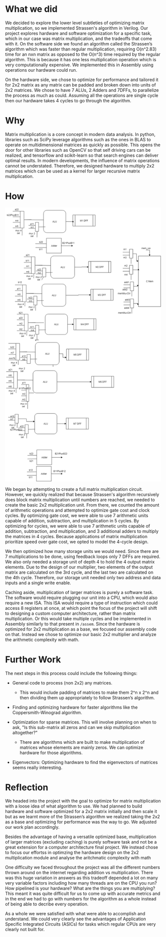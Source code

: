 # What we did

We decided to explore the lower level subtleties of optimizing matrix multiplication, so we implemented Strassen's algorithm in Verilog.
Our project explores hardware and software optimization for a specific task, which in our case was matrix multiplication, and the tradeoffs that come with it.
On the software side we found an algorithm called the Strassen’s algorithm which was faster than regular multiplication, requiring O(n^2.83) time for an nxn matrix as opposed to the O(n^3) time required by the regular algorithm.
This is because it has one less multiplication operation which is very computationally expensive.
We implemented this in Assembly using operations our hardware could run.

On the hardware side, we chose to optimize for performance and tailored it for 2x2 matrix as any matrix can be padded and broken down into units of 2x2 matrices.
We chose to have 7 ALUs, 2 Adders and 7DFFs, to parallelize the process as much as could.
Assuming all the operations are single cycle then our hardware takes 4 cycles to go through the algorithm.

# Why

Matrix multiplication is a core concept in modern data analysis.
In python, libraries such as SciPy leverage algorithms such as the ones in BLAS to operate on multidimensional matrices as quickly as possible.
This opens the door for other libraries such as OpenCV so that self driving cars can be realized, and tensorflow and scikit-learn so that search engines can deliver optimal results.
In modern developments, the influence of matrix operations cannot be understated.
Therefore, we designed hardware to multiply 2x2 matrices which can be used as a kernel for larger recursive matrix multiplication.

# How

![alt text](https://github.com/ssreekanth2000/strassen-on-silicon/blob/master/Untitled%20Diagram.png)

We began by attempting to create a full matrix multiplication circuit.
However, we quickly realized that because Strassen's algorithm recursively does block matrix multiplication until numbers are reached, we needed to create the basic 2x2 multiplication unit.
From there, we counted the amount of arithmetic operations and attempted to optimize gate cost and clock cycles.
By optimizing gate cost, we were able to use 7 arithmetic units capable of addition, subtraction, and multiplication in 5 cycles.
By optimizing for cycles, we were able to use 7 arithmetic units capable of addition, subtraction, and multiplication, and 3 additional adders to multiply the matrices in 4 cycles.
Because applications of matrix multiplication prioritize speed over gate cost, we opted to model the 4-cycle design.

We then optimized how many storage units we would need.
Since there are 7 multiplications to be done, using feedback loops only 7 DFFs are required.
We also only needed a storage unit of depth 4 to hold the 4 output matrix elements.
Due to the design of our multiplier, two elements of the output matrix are calculated on the 3rd cycle, and the last two are calculated on the 4th cycle.
Therefore, our storage unit needed only two address and data inputs and a single write enable.

Caching aside, multiplication of larger matrices is purely a software task.
The software would require plugging our unit into a CPU, which would also require a new ISA.
This ISA would require a type of instruction which could access 8 registers at once, at which point the focus of the project will shift to designing a custom computer architecture, rather than matrix multiplication.
Or this would take multiple cycles and be implemented in Assembly similarly to that present in `/assem`.
Since the hardware is optimized for 2x2 multiplication as a base, we focused our assembly code on that.
Instead we chose to optimize our basic 2x2 multiplier and analyze the arithmetic complexity with math.

# Further Work

The next steps in this process could include the following things:

- General code to process (non 2x2) any matrices.
  - This would include padding of matrices to make them 2^n x 2^n and then dividing them up appropriately to follow Strassen’s algorithm.

- Finding and optimizing hardware for faster algorithms like the Coppersmith-Winograd algorithm.

- Optimization for sparse matrices.
  This will involve planning on when to ask, "Is this sub-matrix all zeros and can we skip multiplication altogether?"

  - There are algorithms which are built to make multiplication of matrices whose elements are mainly zeros.
    We can optimize hardware for those algorithms.

- Eigenvectors:
  Optimizing hardware to find the eigenvectors of matrices seems really interesting.

# Reflection

We headed into the project with the goal to optimize for matrix multiplication with a loose idea of what algorithm to use.
We had planned to build hardware and software optimized for a 2x2 matrix initially and then scale it but as we learnt more of the Strassen’s algorithm we realized taking the 2x2 as a base and optimizing for performance was the way to go.
We adjusted our work plan accordingly.

Besides the advantage of having a versatile optimized base, multiplication of larger matrices (excluding caching) is purely software task and not be a great extension for a computer architecture final project. We instead chose to focus our effortss in optimzing the hardware design on the 2x2 multiplication module and analyse the aritchmatic complexity with math


One difficulty we faced throughout the project was all the different numbers thrown around on the internet regarding addition vs multiplication. There was this huge variation in answers as this tradeoff depended a lot on many very variable factors including how many threads are on the CPU you run? How pipelined is your hardware? What are the things you are multiplying? This meant it was quite difficult for us to come up with accurate metrics and in the end we had to go with numbers for the algorithm as a whole instead of being able to decribe every operation.



As a whole we were satisfied with what were able to accomplish and understand.
We could very clearly see the advantages of Application Specific Integrated Circuits (ASICs) for tasks which regular CPUs are very clearly not built for.
